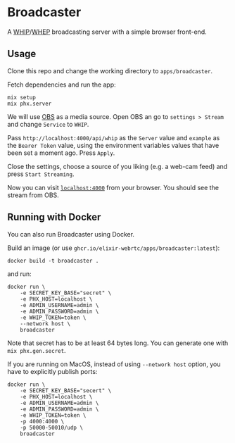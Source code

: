 # Broadcaster

A [WHIP](https://datatracker.ietf.org/doc/html/draft-ietf-wish-whip-13)/[WHEP](https://datatracker.ietf.org/doc/html/draft-ietf-wish-whep-01) broadcasting server with a simple browser front-end.

## Usage

Clone this repo and change the working directory to `apps/broadcaster`.

Fetch dependencies and run the app:

```shell
mix setup
mix phx.server
```

We will use [OBS](https://github.com/obsproject/obs-studio) as a media source.
Open OBS an go to `settings > Stream` and change `Service` to `WHIP`.

Pass `http://localhost:4000/api/whip` as the `Server` value and `example` as the `Bearer Token` value, using the environment
variables values that have been set a moment ago. Press `Apply`.

Close the settings, choose a source of you liking (e.g. a web-cam feed) and press `Start Streaming`.

Now you can visit [`localhost:4000`](http://localhost:4000) from your browser. You should see the stream from OBS.

## Running with Docker

You can also run Broadcaster using Docker.

Build an image (or use `ghcr.io/elixir-webrtc/apps/broadcaster:latest`):

```
docker build -t broadcaster .
```

and run:

```
docker run \
    -e SECRET_KEY_BASE="secret" \
    -e PHX_HOST=localhost \
    -e ADMIN_USERNAME=admin \
    -e ADMIN_PASSWORD=admin \
    -e WHIP_TOKEN=token \
    --network host \
    broadcaster
```

Note that secret has to be at least 64 bytes long.
You can generate one with `mix phx.gen.secret`.

If you are running on MacOS, instead of using `--network host` option, you have to explicitly publish ports:

```
docker run \
    -e SECRET_KEY_BASE="secert" \
    -e PHX_HOST=localhost \
    -e ADMIN_USERNAME=admin \
    -e ADMIN_PASSWORD=admin \
    -e WHIP_TOKEN=token \
    -p 4000:4000 \
    -p 50000-50010/udp \
    broadcaster
```
